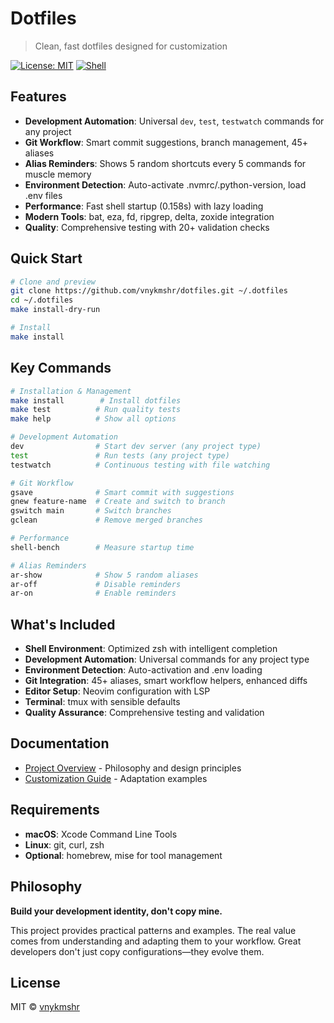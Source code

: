 # Dotfiles

> Clean, fast dotfiles designed for customization

[![License: MIT](https://img.shields.io/badge/License-MIT-yellow.svg)](https://opensource.org/licenses/MIT)
[![Shell](https://img.shields.io/badge/Shell-Zsh-green.svg)](https://www.zsh.org/)

## Features

- **Development Automation**: Universal `dev`, `test`, `testwatch` commands for any
  project
- **Git Workflow**: Smart commit suggestions, branch management, 45+ aliases
- **Alias Reminders**: Shows 5 random shortcuts every 5 commands for muscle memory
- **Environment Detection**: Auto-activate .nvmrc/.python-version, load .env files
- **Performance**: Fast shell startup (0.158s) with lazy loading
- **Modern Tools**: bat, eza, fd, ripgrep, delta, zoxide integration
- **Quality**: Comprehensive testing with 20+ validation checks

## Quick Start

```bash
# Clone and preview
git clone https://github.com/vnykmshr/dotfiles.git ~/.dotfiles
cd ~/.dotfiles
make install-dry-run

# Install
make install
```

## Key Commands

```bash
# Installation & Management
make install        # Install dotfiles
make test          # Run quality tests
make help          # Show all options

# Development Automation
dev                # Start dev server (any project type)
test               # Run tests (any project type)
testwatch          # Continuous testing with file watching

# Git Workflow
gsave              # Smart commit with suggestions
gnew feature-name  # Create and switch to branch
gswitch main       # Switch branches
gclean             # Remove merged branches

# Performance
shell-bench        # Measure startup time

# Alias Reminders
ar-show            # Show 5 random aliases
ar-off             # Disable reminders
ar-on              # Enable reminders
```

## What's Included

- **Shell Environment**: Optimized zsh with intelligent completion
- **Development Automation**: Universal commands for any project type
- **Environment Detection**: Auto-activation and .env loading
- **Git Integration**: 45+ aliases, smart workflow helpers, enhanced diffs
- **Editor Setup**: Neovim configuration with LSP
- **Terminal**: tmux with sensible defaults
- **Quality Assurance**: Comprehensive testing and validation

## Documentation

- [Project Overview](docs/README.md) - Philosophy and design principles
- [Customization Guide](docs/customization-guide.md) - Adaptation examples

## Requirements

- **macOS**: Xcode Command Line Tools
- **Linux**: git, curl, zsh
- **Optional**: homebrew, mise for tool management

## Philosophy

**Build your development identity, don't copy mine.**

This project provides practical patterns and examples. The real value comes
from understanding and adapting them to your workflow. Great developers don't
just copy configurations—they evolve them.

## License

MIT © [vnykmshr](https://github.com/vnykmshr)
